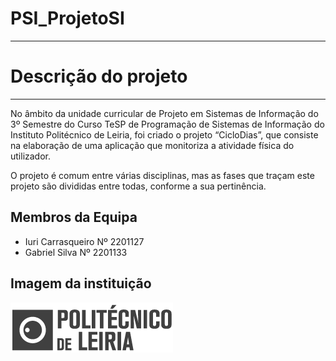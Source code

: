 # PSI_ProjetoSI
--------------------------------

# Descrição do projeto
--------------------------------

No âmbito da unidade curricular de Projeto em Sistemas de Informação do 3º Semestre do Curso TeSP de Programação de Sistemas de Informação do Instituto Politécnico de Leiria, foi criado o projeto “CicloDias”, que consiste na elaboração de uma aplicação que monitoriza a atividade física do utilizador.

O projeto é comum entre várias disciplinas, mas as fases que traçam este projeto são divididas entre todas, conforme a sua pertinência.

## Membros da Equipa

* Iuri Carrasqueiro Nº 2201127
* Gabriel Silva Nº 2201133

## Imagem da instituição

![IPL](docs/logoipl.png)